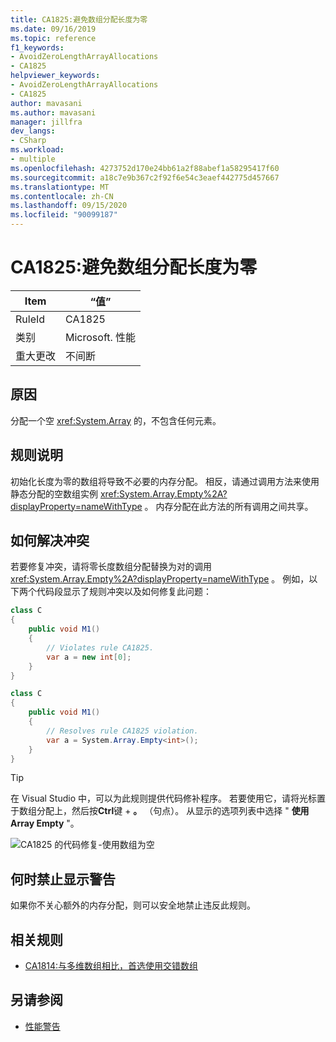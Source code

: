 ```yaml
---
title: CA1825:避免数组分配长度为零
ms.date: 09/16/2019
ms.topic: reference
f1_keywords:
- AvoidZeroLengthArrayAllocations
- CA1825
helpviewer_keywords:
- AvoidZeroLengthArrayAllocations
- CA1825
author: mavasani
ms.author: mavasani
manager: jillfra
dev_langs:
- CSharp
ms.workload:
- multiple
ms.openlocfilehash: 4273752d170e24bb61a2f88abef1a58295417f60
ms.sourcegitcommit: a18c7e9b367c2f92f6e54c3eaef442775d457667
ms.translationtype: MT
ms.contentlocale: zh-CN
ms.lasthandoff: 09/15/2020
ms.locfileid: "90099187"
---
```

# <a name="ca1825-avoid-zero-length-array-allocations"></a>CA1825:避免数组分配长度为零

|Item|“值”|
|-|-|
|RuleId|CA1825|
|类别|Microsoft. 性能|
|重大更改|不间断|

## <a name="cause"></a>原因

分配一个空 <xref:System.Array> 的，不包含任何元素。

## <a name="rule-description"></a>规则说明

初始化长度为零的数组将导致不必要的内存分配。 相反，请通过调用方法来使用静态分配的空数组实例 <xref:System.Array.Empty%2A?displayProperty=nameWithType> 。 内存分配在此方法的所有调用之间共享。

## <a name="how-to-fix-violations"></a>如何解决冲突

若要修复冲突，请将零长度数组分配替换为对的调用 <xref:System.Array.Empty%2A?displayProperty=nameWithType> 。 例如，以下两个代码段显示了规则冲突以及如何修复此问题：

```csharp
class C
{
    public void M1()
    {
        // Violates rule CA1825.
        var a = new int[0];
    }
}
```

```csharp
class C
{
    public void M1()
    {
        // Resolves rule CA1825 violation.
        var a = System.Array.Empty<int>();
    }
}
```

> [!TIP]
> 在 Visual Studio 中，可以为此规则提供代码修补程序。 若要使用它，请将光标置于数组分配上，然后按**Ctrl**键 + **。** （句点）。 从显示的选项列表中选择 " **使用 Array Empty** "。
>
> ![CA1825 的代码修复-使用数组为空](media/ca1825-codefix.png)

## <a name="when-to-suppress-warnings"></a>何时禁止显示警告

如果你不关心额外的内存分配，则可以安全地禁止违反此规则。

## <a name="related-rules"></a>相关规则

- [CA1814:与多维数组相比，首选使用交错数组](ca1814.md)

## <a name="see-also"></a>另请参阅

- [性能警告](../code-quality/performance-warnings.md)
